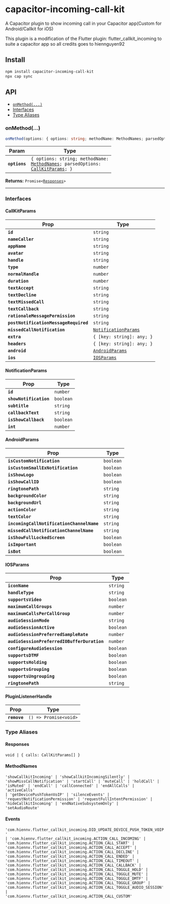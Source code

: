 # capacitor-incoming-call-kit

A Capacitor plugin to show incoming call in your Capacitor app(Custom for Android/Callkit for iOS)

This plugin is a modification of the Flutter plugin: flutter_callkit_incoming to suite a capacitor app so all credits goes to hiennguyen92

## Install

```bash
npm install capacitor-incoming-call-kit
npx cap sync
```

## API

<docgen-index>

* [`onMethod(...)`](#onmethod)
* [Interfaces](#interfaces)
* [Type Aliases](#type-aliases)

</docgen-index>

<docgen-api>
<!--Update the source file JSDoc comments and rerun docgen to update the docs below-->

### onMethod(...)

```typescript
onMethod(options: { options: string; methodName: MethodNames; parsedOptions: CallKitParams; }) => Promise<Responses>
```

| Param         | Type                                                                                                                                             |
| ------------- | ------------------------------------------------------------------------------------------------------------------------------------------------ |
| **`options`** | <code>{ options: string; methodName: <a href="#methodnames">MethodNames</a>; parsedOptions: <a href="#callkitparams">CallKitParams</a>; }</code> |

**Returns:** <code>Promise&lt;<a href="#responses">Responses</a>&gt;</code>

--------------------


### Interfaces


#### CallKitParams

| Prop                                  | Type                                                              |
| ------------------------------------- | ----------------------------------------------------------------- |
| **`id`**                              | <code>string</code>                                               |
| **`nameCaller`**                      | <code>string</code>                                               |
| **`appName`**                         | <code>string</code>                                               |
| **`avatar`**                          | <code>string</code>                                               |
| **`handle`**                          | <code>string</code>                                               |
| **`type`**                            | <code>number</code>                                               |
| **`normalHandle`**                    | <code>number</code>                                               |
| **`duration`**                        | <code>number</code>                                               |
| **`textAccept`**                      | <code>string</code>                                               |
| **`textDecline`**                     | <code>string</code>                                               |
| **`textMissedCall`**                  | <code>string</code>                                               |
| **`textCallback`**                    | <code>string</code>                                               |
| **`rationaleMessagePermission`**      | <code>string</code>                                               |
| **`postNotificationMessageRequired`** | <code>string</code>                                               |
| **`missedCallNotification`**          | <code><a href="#notificationparams">NotificationParams</a></code> |
| **`extra`**                           | <code>{ [key: string]: any; }</code>                              |
| **`headers`**                         | <code>{ [key: string]: any; }</code>                              |
| **`android`**                         | <code><a href="#androidparams">AndroidParams</a></code>           |
| **`ios`**                             | <code><a href="#iosparams">IOSParams</a></code>                   |


#### NotificationParams

| Prop                   | Type                 |
| ---------------------- | -------------------- |
| **`id`**               | <code>number</code>  |
| **`showNotification`** | <code>boolean</code> |
| **`subtitle`**         | <code>string</code>  |
| **`callbackText`**     | <code>string</code>  |
| **`isShowCallback`**   | <code>boolean</code> |
| **`int`**              | <code>number</code>  |


#### AndroidParams

| Prop                                      | Type                 |
| ----------------------------------------- | -------------------- |
| **`isCustomNotification`**                | <code>boolean</code> |
| **`isCustomSmallExNotification`**         | <code>boolean</code> |
| **`isShowLogo`**                          | <code>boolean</code> |
| **`isShowCallID`**                        | <code>boolean</code> |
| **`ringtonePath`**                        | <code>string</code>  |
| **`backgroundColor`**                     | <code>string</code>  |
| **`backgroundUrl`**                       | <code>string</code>  |
| **`actionColor`**                         | <code>string</code>  |
| **`textColor`**                           | <code>string</code>  |
| **`incomingCallNotificationChannelName`** | <code>string</code>  |
| **`missedCallNotificationChannelName`**   | <code>string</code>  |
| **`isShowFullLockedScreen`**              | <code>boolean</code> |
| **`isImportant`**                         | <code>boolean</code> |
| **`isBot`**                               | <code>boolean</code> |


#### IOSParams

| Prop                                        | Type                 |
| ------------------------------------------- | -------------------- |
| **`iconName`**                              | <code>string</code>  |
| **`handleType`**                            | <code>string</code>  |
| **`supportsVideo`**                         | <code>boolean</code> |
| **`maximumCallGroups`**                     | <code>number</code>  |
| **`maximumCallsPerCallGroup`**              | <code>number</code>  |
| **`audioSessionMode`**                      | <code>string</code>  |
| **`audioSessionActive`**                    | <code>boolean</code> |
| **`audioSessionPreferredSampleRate`**       | <code>number</code>  |
| **`audioSessionPreferredIOBufferDuration`** | <code>number</code>  |
| **`configureAudioSession`**                 | <code>boolean</code> |
| **`supportsDTMF`**                          | <code>boolean</code> |
| **`supportsHolding`**                       | <code>boolean</code> |
| **`supportsGrouping`**                      | <code>boolean</code> |
| **`supportsUngrouping`**                    | <code>boolean</code> |
| **`ringtonePath`**                          | <code>string</code>  |


#### PluginListenerHandle

| Prop         | Type                                      |
| ------------ | ----------------------------------------- |
| **`remove`** | <code>() =&gt; Promise&lt;void&gt;</code> |


### Type Aliases


#### Responses

<code>void | { calls: CallKitParams[] }</code>


#### MethodNames

<code>'showCallkitIncoming' | 'showCallkitIncomingSilently' | 'showMissCallNotification' | 'startCall' | 'muteCall' | 'holdCall' | 'isMuted' | 'endCall' | 'callConnected' | 'endAllCalls' | 'activeCalls' | 'getDevicePushTokenVoIP' | 'silenceEvents' | 'requestNotificationPermission' | 'requestFullIntentPermission' | 'hideCallkitIncoming' | 'endNativeSubsystemOnly' | 'setAudioRoute'</code>


#### Events

<code>'com.hiennv.flutter_callkit_incoming.DID_UPDATE_DEVICE_PUSH_TOKEN_VOIP' | 'com.hiennv.flutter_callkit_incoming.ACTION_CALL_INCOMING' | 'com.hiennv.flutter_callkit_incoming.ACTION_CALL_START' | 'com.hiennv.flutter_callkit_incoming.ACTION_CALL_ACCEPT' | 'com.hiennv.flutter_callkit_incoming.ACTION_CALL_DECLINE' | 'com.hiennv.flutter_callkit_incoming.ACTION_CALL_ENDED' | 'com.hiennv.flutter_callkit_incoming.ACTION_CALL_TIMEOUT' | 'com.hiennv.flutter_callkit_incoming.ACTION_CALL_CALLBACK' | 'com.hiennv.flutter_callkit_incoming.ACTION_CALL_TOGGLE_HOLD' | 'com.hiennv.flutter_callkit_incoming.ACTION_CALL_TOGGLE_MUTE' | 'com.hiennv.flutter_callkit_incoming.ACTION_CALL_TOGGLE_DMTF' | 'com.hiennv.flutter_callkit_incoming.ACTION_CALL_TOGGLE_GROUP' | 'com.hiennv.flutter_callkit_incoming.ACTION_CALL_TOGGLE_AUDIO_SESSION' | 'com.hiennv.flutter_callkit_incoming.ACTION_CALL_CUSTOM'</code>

</docgen-api>
